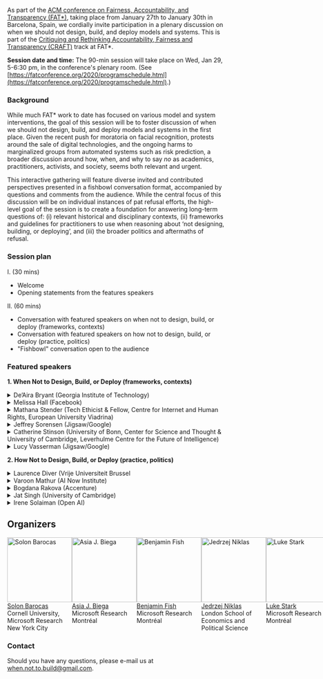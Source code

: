 
As part of the [ACM conference on Fairness, Accountability, and Transparency (FAT\*)](https://fatconference.org/2020/index.html), taking place from January 27th to January 30th in Barcelona, Spain, we cordially invite participation in a plenary discussion on when we should not design, build, and deploy models and systems. This is part of the [Critiquing and Rethinking Accountability, Fairness and Transparency (CRAFT)](https://fatconference.org/2020/callforcraft.html) track at FAT*.

**Session date and time:**
The 90-min session will take place on Wed, Jan 29, 5-6:30 pm, in the conference's plenary room. (See [https://fatconference.org/2020/programschedule.html](https://fatconference.org/2020/programschedule.html).)

### Background
While much FAT* work to date has focused on various model and system interventions, the goal of this session will be to foster discussion of when we should not design, build, and deploy models and systems in the first place. Given the recent push for moratoria on facial recognition, protests around the sale of digital technologies, and the ongoing harms to marginalized groups from automated systems such as risk prediction, a broader discussion around how, when, and why to say _no_ as academics, practitioners, activists, and society, seems both relevant and urgent.

This interactive gathering will feature diverse invited and contributed perspectives presented in a fishbowl conversation format, accompanied by questions and comments from the audience. While the central focus of this discussion will be on individual instances of pat refusal efforts, the high-level goal of the session is to create a foundation for answering long-term questions of: (i) relevant historical and disciplinary contexts, (ii) frameworks and guidelines for practitioners to use when reasoning about ‘not designing, building, or deploying’, and (iii) the broader politics and aftermaths of refusal.

### Session plan
I. (30 mins)  
* Welcome  
* Opening statements from the features speakers

II. (60 mins)  
* Conversation with featured speakers on when not to design, build, or deploy (frameworks, contexts)
* Conversation with featured speakers on how not to design, build, or deploy (practice, politics)
* "Fishbowl" conversation open to the audience

### Featured speakers
**1. When Not to Design, Build, or Deploy (frameworks, contexts)**

<details><summary>De’Aira Bryant (Georgia Institute of Technology)</summary>
De’Aira Bryant is a computer science doctoral student in the School of Interactive Computing at the Georgia Institute of Technology. Her research areas span the fields of human-robot interaction and artificial intelligence where she explores the possibilities for interactive communication between children and intelligent embodied systems. In particular, she is interested in developing emotionally intelligent robotic systems specialized for children, using AI for social good and assuring the protection of vulnerable populations. De’Aira is a NSF-GRFP, GEM Consortium, and Georgia Tech SLOAN fellow. She was also recently honored as the 2019 guest scholar at the Aspen Institute Roundtable on Artificial Intelligence.
</details>

<details><summary>Melissa Hall (Facebook)</summary>
I am a software engineer on the Facebook AI team responsible for ensuring that our products and AI systems are fair and unbiased. I graduated from the University of Texas at Austin in May 2019 with degrees in Electrical & Computer Engineering and Plan II, an interdisciplinary Liberal Arts honors major. I was an undergraduate Fellow with the Clements Center for National Security and an Archer Fellow in Washington, D.C. where I worked at the Atlantic Council’s Digital Forensic Research Lab. I also developed the curriculum, and served as the teaching assistant, for a freshman class entitled Pathways to Civic Engagement.
</details>  

<details><summary>Mathana Stender (Tech Ethicist & Fellow, Centre for Internet and Human Rights, European University Viadrina) </summary>
Mathana Stender is a Berlin-based tech ethicist, rights advocate and storyteller who investigates the impact of emerging technologies on individuals, communities and culture. Their multidisciplinary research brings together art, anthropology, philosophy and socio-economic analysis.

Mathana undertakes research for transparency initiatives that track global biometric surveillance, drafts ethical frameworks around the emerging VR technological ecosystem, contributes technical expertise to international disarmament initiatives, and seeks to create long-term solutions to data agency with the preservation-focused digital archivist organization OpenArchive. They are also a member of working groups at the IEEE's Global Initiative for Ethical AI and Autonomous Systems where they co-author technical standards around algorithmic bias and personal AI assistants, Mathana is a fellow at the Centre for Internet and Human Rights at the European University Viadrina, and holds an MA in Global Communication at the Chinese University of Hong Kong and a BA in international relations and law from the University of Texas at Dallas.
</details>  

<details><summary>Jeffrey Sorensen (Jigsaw/Google)</summary>
Sorensen is part of the original team at Jigsaw that launched the Perspective API. Jeff joined Google in 2010 to work with the speech team, developing compact language models for use in on-device recognizer for mobile devices, and lead a team responsible for data collection and annotation. Jeffrey Sorensen has worked on machine learning models for speech recognition and translation, both for Google and previously for IBM.
</details>  

<details><summary> Catherine  Stinson  (University of Bonn, Center for Science and Thought & University of Cambridge, Leverhulme Centre for the Future of Intelligence) </summary>
Catherine has a MSc in computer science from the University of Toronto, and a PhD in History & Philosophy of Science from the University of Pittsburgh. She used to work on AI projects, and now writes critically about them. Catherine’s articles on the epistemology and ethics of ML have appeared in The Routledge Handbook of the Computational Mind, Philosophy of Science, The Globe and Mail, THIS Magazine, think tank reports, and education policy volumes.
</details>  

<details><summary>Lucy Vasserman (Jigsaw/Google)</summary>
Lucy Vasserman is a manager and technical lead on the Conversation AI team, which studies how computers can learn to understand the nuances and context of abusive language at scale. Lucy works on machine learning research to improve the Conversation AI's core models, with a focus on combating algorithmic bias. She also collaborates with internal and external users to ensure the Conversation AI models capture their needs. Prior to joining Jigsaw, Lucy worked on machine learning research and engineering for several other Google teams including Speech Recognition and Google Shopping.
</details>    

**2. How Not to Design, Build, or Deploy (practice, politics)**

<details><summary>Laurence Diver (Vrije Universiteit Brussel</summary>
Laurence is a postdoctoral researcher in COHUBICOL, a multidisciplinary ERC Advanced Grant-funded project investigating how the foundational principles that underpin modern law can be retained, and if necessary adapted, as legal practice and the legal system are increasingly mediated by code- and data-driven systems. He holds first-class LLB and LLM degrees from the University of Edinburgh, where recently he defended a multidisciplinary Ph.D. synthesising legal-theoretical notions of legitimacy with the theory of design (title: “Digisprudence: the affordance of legitimacy in code-as-law”). You can read more about his research at laurenced.org, or follow him on twitter @laurence_diver.
</details>  

<details><summary>Varoon Mathur (AI Now Institute) </summary>
As a Technology Fellow, I conduct interdisciplinary research on the social implications of machine learning and related technologies on public domains. My specific interests include research on the limitation of Electronic Health Records (EHRs) for the purposes of building predictive algorithms for health care, as well as the specific limitations of fairness metrics and bias mitigation techniques for emotion/facial recognition, and how social systems analysis can be a part of auditing sociotechnical systems.

I joined AI Now after serving as a Microsoft Data Science for Social Good Fellow, and earning his software engineering degree from UBC with a focus in machine learning. I am also a global health activist, and a Co-ordinating Committee Fellow with Universities Allied for Essential Medicines, a student-driven NGO focused on access to medicines issues for vulnerable and marginalized population. I have advised on global health policy and research at the World Health Organization, and am a former TEDx Speaker on AI Ethics in Health Care.
</details>  

<details><summary>Bogdana Rakova (Accenture)</summary>
Bogdana is working on Ethics and Governance of AI through standardization and other regulatory innovation, currently as part of the IEEE P7010 working group focused on well-being metrics for the implications of AI. She is also part of a newly started team called Responsible AI at Accenture where her work is focused on technical and ethnographic research about the interactions between people and AI Systems. She is part of the editors board at the forthcoming Intersections of AI and Community Well-Being, Special Issue of the Springer International Journal of Community Well-Being. Also, she recently joined the board of directors at Happiness Alliance where her work is contributing to establishing frameworks which allow communities, organizations, and governments to design, develop, and deploy AI safely and responsibly.
</details>  

<details><summary>Jat Singh (University of Cambridge) </summary>
Dr Jat Singh is based at the Dept. Computer Science & Technology, University of Cambridge. He leads the multi-disciplinary Compliant and Accountable Systems research group, which works at the intersection of computer science and law -- exploring means for better aligning technology with legal concerns, and vice-versa. He also co-chairs the Cambridge Trust & Technology Initiative, which drives research exploring the dynamics of trust and distrust in relation to internet technologies, society and power. Jat is a Fellow of the Alan Turing Institute, and is active in the tech-policy space, having served on advisory councils for the Dept. Business, Innovation & Skills, Centre for Data Ethics & Innovation, and the Financial Conduct Authority.
</details>  

<details><summary>Irene Solaiman (Open AI)</summary>
Irene Solaiman is a policy researcher at OpenAI. She conducts social impact and fairness analysis and policymaker engagement as part of the Policy Team. She was a fellow at Harvard’s Berkman Klein Center as part of the Assembly Student Fellowship (formerly known as Techtopia) researching the ethics and governance of AI. Irene holds a Master in Public Policy from the Harvard Kennedy School and a self-designed B.A. in International Relations from the University of Maryland.
</details>  

## Organizers

<div style="display: flex">
  <div style="width:22.5%,height:auto">
    <a href="http://solon.barocas.org">
    <img alt="Solon Barocas" src="https://www.microsoft.com/en-us/research/uploads/prod/2019/04/Barocas-MSR-2.jpg" width="150" height="150">
    </a><br>
    <a href="http://solon.barocas.org">Solon Barocas</a><br>
    Cornell University,
    Microsoft Research New York City
  </div>

  <div style="width:2.5%">
  </div>

  <div style="width:22.5%,height:auto">
    <a href="https://people.mpi-inf.mpg.de/~jbiega/">
    <img alt="Asia J. Biega" src="https://www.microsoft.com/en-us/research/uploads/prod/2019/04/asia.jpg" width="150" height="150">
    </a><br>
    <a href="https://people.mpi-inf.mpg.de/~jbiega/">Asia J. Biega</a><br>
    Microsoft Research Montréal
  </div>

  <div style="width:2.5%">
  </div>
  <br>

  <div style="width:22.5%,height:auto">
    <a href="http://homepages.math.uic.edu/~bfish3/index.html">
    <img alt="Benjamin Fish" src="https://www.microsoft.com/en-us/research/uploads/prod/2019/01/befish_small.jpg" width="150" height="150">
    </a><br>
    <a href="http://homepages.math.uic.edu/~bfish3/index.html">Benjamin Fish</a><br>
    Microsoft Research Montréal
  </div>

  <div style="width:2.5%">
  </div>

  <div style="width:22.5%,height:auto">
    <a href="http://www.lse.ac.uk/media-and-communications/people/research-staff/jerdrzej-niklas">
    <img alt="Jedrzej Niklas" src="http://www.lse.ac.uk/media-and-communications/assets/images/people/research-staff/JedrekNiklas2017-Cropped-200x200.jpg" width="150" height="150">
    </a><br>
    <a href="http://www.lse.ac.uk/media-and-communications/people/research-staff/jerdrzej-niklas">Jedrzej Niklas</a><br>
    London School of Economics and Political Science
  </div>

  <div style="width:2.5%">
  </div>

  <div style="width:22.5%,height:auto">
    <a href="https://starkcontrast.co">
    <img alt="Luke Stark" src="https://www.microsoft.com/en-us/research/uploads/prod/2018/11/04_DSF9311_LukeStark2017_color_1000pxed.jpg" width="150" height="150">
    </a><br>
    <a href="https://starkcontrast.co">Luke Stark</a><br>
    Microsoft Research Montréal
  </div>

</div>


### Contact
Should you have any questions, please e-mail us at when.not.to.build@gmail.com.




<!---
## Welcome to GitHub Pages

You can use the [editor on GitHub](https://github.com/when-not-to-build/when-not-to-build.github.io/edit/master/index.md) to maintain and preview the content for your website in Markdown files.

Whenever you commit to this repository, GitHub Pages will run [Jekyll](https://jekyllrb.com/) to rebuild the pages in your site, from the content in your Markdown files.

### Markdown

Markdown is a lightweight and easy-to-use syntax for styling your writing. It includes conventions for

```markdown
Syntax highlighted code block

# Header 1
## Header 2
### Header 3

- Bulleted
- List

1. Numbered
2. List

**Bold** and _Italic_ and `Code` text

[Link](url) and ![Image](src)
```

For more details see [GitHub Flavored Markdown](https://guides.github.com/features/mastering-markdown/).

### Jekyll Themes

Your Pages site will use the layout and styles from the Jekyll theme you have selected in your [repository settings](https://github.com/when-not-to-build/when-not-to-build.github.io/settings). The name of this theme is saved in the Jekyll `_config.yml` configuration file.

### Support or Contact

Having trouble with Pages? Check out our [documentation](https://help.github.com/categories/github-pages-basics/) or [contact support](https://github.com/contact) and we’ll help you sort it out.
"""

-->
